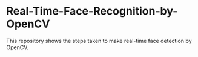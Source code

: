 # Real-Time-Face-Recognition-by-OpenCV
This repository shows the steps taken to make real-time face detection by OpenCV.
